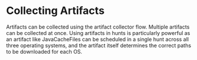 # Collecting Artifacts

Artifacts can be collected using the artifact collector flow. Multiple
artifacts can be collected at once. Using artifacts in hunts is
particularly powerful as an artifact like JavaCacheFiles can be
scheduled in a single hunt across all three operating systems, and the
artifact itself determines the correct paths to be downloaded for each
OS.
